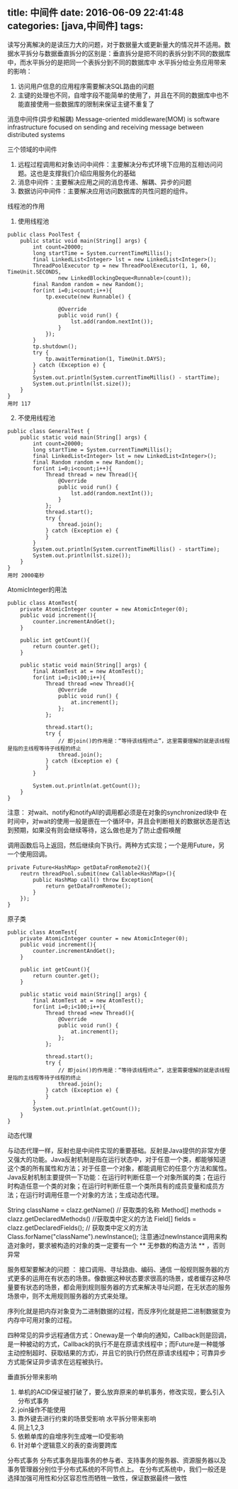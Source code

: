 title: 中间件
date: 2016-06-09 22:41:48
categories: [java,中间件]
tags:
---
读写分离解决的是读压力大的问题，对于数据量大或更新量大的情况并不适用。数据水平拆分与数据垂直拆分的区别是：垂直拆分是把不同的表拆分到不同的数据库中，而水平拆分的是把同一个表拆分到不同的数据库中
水平拆分给业务应用带来的影响：
1. 访问用户信息的应用程序需要解决SQL路由的问题
2. 主键的处理也不同，自增字段不能简单的使用了，并且在不同的数据库中也不能直接使用一些数据库的限制来保证主键不重复了

消息中间件(异步和解耦)
Message-oriented middleware(MOM) is software infrastructure focused on sending and receiving message between distributed systems

三个领域的中间件
1. 远程过程调用和对象访问中间件：主要解决分布式环境下应用的互相访问问题。这也是支撑我们介绍应用服务化的基础
2. 消息中间件：主要解决应用之间的消息传递、解耦、异步的问题
3. 数据访问中间件：主要解决应用访问数据库的共性问题的组件。

线程池的作用
1. 使用线程池
```
public class PoolTest {
	public static void main(String[] args) {
		int count=20000;
		long startTime = System.currentTimeMillis();
		final LinkedList<Integer> lst = new LinkedList<Integer>();
		ThreadPoolExecutor tp = new ThreadPoolExecutor(1, 1, 60, TimeUnit.SECONDS,
				new LinkedBlockingDeque<Runnable>(count));
		final Random random = new Random();
		for(int i=0;i<count;i++){
			tp.execute(new Runnable() {

				@Override
				public void run() {
					lst.add(random.nextInt());
				}
			});
		}
		tp.shutdown();
		try {
			tp.awaitTermination(1, TimeUnit.DAYS);
		} catch (Exception e) {
		}
		System.out.println(System.currentTimeMillis() - startTime);
		System.out.println(lst.size());
	}
}
用时 117
```
2. 不使用线程池
```
public class GeneralTest {
	public static void main(String[] args) {
		int count=20000;
		long startTime = System.currentTimeMillis();
		final LinkedList<Integer> lst = new LinkedList<Integer>();
		final Random random = new Random();
		for(int i=0;i<count;i++){
			Thread thread = new Thread(){
				@Override
				public void run() {
					lst.add(random.nextInt());
				}
			};
			thread.start();
			try {
				thread.join();
			} catch (Exception e) {
			}
		}
		System.out.println(System.currentTimeMillis() - startTime);
		System.out.println(lst.size());
	}
}
用时 2000毫秒
```
AtomicInteger的用法
```
public class AtomTest{
	private AtomicInteger counter = new AtomicInteger(0);
	public void increment(){
		counter.incrementAndGet();
	}

	public int getCount(){
		return counter.get();
	}

	public static void main(String[] args) {
		final AtomTest at = new AtomTest();
		for(int i=0;i<100;i++){
			Thread thread =new Thread(){
				@Override
				public void run() {
					at.increment();
				};
			};

			thread.start();
			try {
				// 即join()的作用是：“等待该线程终止”，这里需要理解的就是该线程是指的主线程等待子线程的终止
				thread.join();
			} catch (Exception e) {
			}
		}

		System.out.println(at.getCount());
	}
}
```
注意： 对wait、notify和notifyAll的调用都必须是在对象的synchronized块中
在时间中，对wait的使用一般是嵌在一个循环中，并且会判断相关的数据状态是否达到预期，如果没有则会继续等待，这么做也是为了防止虚假唤醒

调用函数后马上返回，然后继续向下执行。两种方式实现；一个是用Future，另一个使用回调。
```
private Future<HashMap> getDataFromRemote2(){
	reutrn threadPool.submit(new Callable<HashMap>(){
		public HashMap call() throw Exception{
			return getDataFromRemote();
		}
	});
}
```
原子类
```
public class AtomTest{
	private AtomicInteger counter = new AtomicInteger(0);
	public void increment(){
		counter.incrementAndGet();
	}

	public int getCount(){
		return counter.get();
	}

	public static void main(String[] args) {
		final AtomTest at = new AtomTest();
		for(int i=0;i<100;i++){
			Thread thread =new Thread(){
				@Override
				public void run() {
					at.increment();
				};
			};

			thread.start();
			try {
				// 即join()的作用是：“等待该线程终止”，这里需要理解的就是该线程是指的主线程等待子线程的终止
				thread.join();
			} catch (Exception e) {
			}
		}
		System.out.println(at.getCount());
	}
}
```

动态代理


与动态代理一样，反射也是中间件实现的重要基础。反射是Java提供的非常方便又强大的功能。Java反射机制是指在运行状态中，对于任意一个类，都能够知道这个类的所有属性和方法；对于任意一个对象，都能调用它的任意个方法和属性。Java反射机制主要提供一下功能：在运行时判断任意一个对象所属的类；在运行时构造任意一个类的对象；在运行时判断任意一个类所具有的成员变量和成员方法；在运行时调用任意一个对象的方法；生成动态代理。

String className = clazz.getName()              // 获取类的名称
Method[] methods = clazz.getDeclaredMethods()   //获取类中定义的方法
Field[] fields = clazz.getDeclaredFields();     // 获取类中定义的方法
Class.forName("className").newInstance();
注意通过newInstance调用来构造对象时，要求被构造的对象的类一定要有一个 ** 无参数的构造方法 ** ，否则异常

服务框架要解决的问题 ： 接口调用、寻址路由、编码、通信
一般规则服务器的方式更多的运用在有状态的场景。像数据这种状态要求很高的场景，或者缓存这种尽量要有状态的场景，都会用到规则服务器的方式来解决寻址问题，在无状态的服务场景中，则不太用规则服务器的方式来处理。

序列化就是把内存对象变为二进制数据的过程，而反序列化就是把二进制数据变为内存中可用对象的过程。

四种常见的异步远程通信方式：Oneway是一个单向的通知，Callback则是回调，是一种被动的方式，Callback的执行不是在原请求线程中；而Future是一种能够主动控制超时、获取结果的方式i，并且它的执行仍然在原请求线程中；可靠异步方式能保证异步请求在远程被执行。

垂直拆分带来影响
1. 单机的ACID保证被打破了，要么放弃原来的单机事务，修改实现，要么引入分布式事务
2. join操作不能使用
3. 靠外键去进行约束的场景受影响
水平拆分带来影响
1. 同上1,2,3
2. 依赖单库的自增序列生成唯一ID受影响
3. 针对单个逻辑意义的表的查询要跨库

分布式事务
分布式事务是指事务的参与者、支持事务的服务器、资源服务器以及事务管理器分别位于分布式系统的不同节点上。
在分布式系统中，我们一般还是选择加强可用性和分区容忍性而牺牲一致性，保证数据最终一致性


